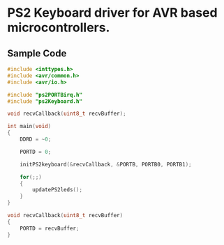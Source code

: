 # PS2 Keyboard driver for AVR based microcontrollers.

## Sample Code

```c
#include <inttypes.h>
#include <avr/common.h>
#include <avr/io.h>

#include "ps2PORTBirq.h"
#include "ps2Keyboard.h"

void recvCallback(uint8_t recvBuffer);

int main(void)
{
	DDRD = ~0;

	PORTD = 0;

	initPS2keyboard(&recvCallback, &PORTB, PORTB0, PORTB1);

	for(;;)
	{
		updatePS2leds();
	}
}

void recvCallback(uint8_t recvBuffer)
{
	PORTD = recvBuffer;
}
```
